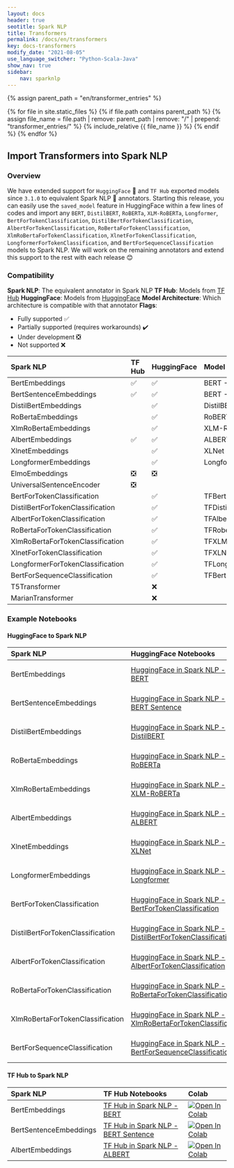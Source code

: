 ```yaml
---
layout: docs
header: true
seotitle: Spark NLP
title: Transformers
permalink: /docs/en/transformers
key: docs-transformers
modify_date: "2021-08-05"
use_language_switcher: "Python-Scala-Java"
show_nav: true
sidebar:
    nav: sparknlp
---
```


<script> {% include scripts/transformerUseCaseSwitcher.js %} </script>

{% assign parent_path = "en/transformer_entries" %}

{% for file in site.static_files %}
    {% if file.path contains parent_path %}
        {% assign file_name = file.path | remove:  parent_path | remove:  "/" | prepend: "transformer_entries/" %}
        {% include_relative {{ file_name }} %}
    {% endif %}
{% endfor %}

## Import Transformers into Spark NLP

### Overview

We have extended support for `HuggingFace` 🤗   and `TF Hub` exported models since `3.1.0` to equivalent Spark NLP 🚀 annotators. Starting this release, you can easily use the `saved_model` feature in HuggingFace within a few lines of codes and import any `BERT`, `DistilBERT`, `RoBERTa`, `XLM-RoBERTa`, `Longformer`, `BertForTokenClassification`, `DistilBertForTokenClassification`, `AlbertForTokenClassification`, `RoBertaForTokenClassification`, `XlmRoBertaForTokenClassification`, `XlnetForTokenClassification`,  `LongformerForTokenClassification`, and `BertForSequenceClassification `  models to Spark NLP. We will work on the remaining annotators and extend this support to the rest with each release 😊

### Compatibility

**Spark NLP**: The equivalent annotator in Spark NLP
**TF Hub**: Models from [TF Hub](https://tfhub.dev/)
**HuggingFace**: Models from [HuggingFace](https://huggingface.co/models)
**Model Architecture**: Which architecture is compatible with that annotator
**Flags**:

- Fully supported ✅
- Partially supported (requires workarounds) ✔️
- Under development ❎
- Not supported ❌

Spark NLP | TF Hub | HuggingFace | Model Architecture
:------------ | :-------------| :-------------| :-------------|
BertEmbeddings |  ✅  |  ✅  |  BERT - Small BERT - ELECTRA
BertSentenceEmbeddings |  ✅  | ✅   | BERT - Small BERT - ELECTRA
DistilBertEmbeddings|   |  ✅   | DistilBERT
RoBertaEmbeddings |   | ✅   | RoBERTa - DistilRoBERTa
XlmRoBertaEmbeddings |   | ✅   | XLM-RoBERTa
AlbertEmbeddings | ✅  |  ✅   |  ALBERT
XlnetEmbeddings |   | ✅  |  XLNet
LongformerEmbeddings |   | ✅  | Longformer
ElmoEmbeddings | ❎  |  ❎  |
UniversalSentenceEncoder |  ❎ |   |
BertForTokenClassification |   | ✅  |  TFBertForTokenClassification
DistilBertForTokenClassification |   | ✅  |  TFDistilBertForTokenClassification
AlbertForTokenClassification |   | ✅  |  TFAlbertForTokenClassification
RoBertaForTokenClassification |   | ✅  |  TFRobertaForTokenClassification
XlmRoBertaForTokenClassification |   | ✅  |  TFXLMRobertaForTokenClassification
XlnetForTokenClassification |   | ✅  |  TFXLNetForTokenClassificationet
LongformerForTokenClassification |   | ✅  |  TFLongformerForTokenClassification
BertForSequenceClassification |   | ✅  |  TFBertForSequenceClassification
T5Transformer |   |  ❌ |
MarianTransformer|   | ❌  |

### Example Notebooks

#### HuggingFace to Spark NLP

Spark NLP | HuggingFace Notebooks | Colab
:------------ | :-------------| :----------|
BertEmbeddings |  [HuggingFace in Spark NLP - BERT](https://github.com/JohnSnowLabs/spark-nlp-workshop/blob/master/jupyter/transformers/HuggingFace%20in%20Spark%20NLP%20-%20BERT.ipynb) | [![Open In Colab](https://colab.research.google.com/assets/colab-badge.svg)](https://colab.research.google.com/github/JohnSnowLabs/spark-nlp-workshop/blob/master/jupyter/transformers/HuggingFace%20in%20Spark%20NLP%20-%20BERT.ipynb)
BertSentenceEmbeddings | [HuggingFace in Spark NLP - BERT Sentence](https://github.com/JohnSnowLabs/spark-nlp-workshop/blob/master/jupyter/transformers/HuggingFace%20in%20Spark%20NLP%20-%20BERT%20Sentence.ipynb) | [![Open In Colab](https://colab.research.google.com/assets/colab-badge.svg)](https://colab.research.google.com/github/JohnSnowLabs/spark-nlp-workshop/blob/master/jupyter/transformers/HuggingFace%20in%20Spark%20NLP%20-%20BERT%20Sentence.ipynb)
DistilBertEmbeddings| [HuggingFace in Spark NLP - DistilBERT](https://github.com/JohnSnowLabs/spark-nlp-workshop/blob/master/jupyter/transformers/HuggingFace%20in%20Spark%20NLP%20-%20DistilBERT.ipynb) | [![Open In Colab](https://colab.research.google.com/assets/colab-badge.svg)](https://colab.research.google.com/github/JohnSnowLabs/spark-nlp-workshop/blob/master/jupyter/transformers/HuggingFace%20in%20Spark%20NLP%20-%20DistilBERT.ipynb)
RoBertaEmbeddings | [HuggingFace in Spark NLP - RoBERTa](https://github.com/JohnSnowLabs/spark-nlp-workshop/blob/master/jupyter/transformers/HuggingFace%20in%20Spark%20NLP%20-%20RoBERTa.ipynb) | [![Open In Colab](https://colab.research.google.com/assets/colab-badge.svg)](https://colab.research.google.com/github/JohnSnowLabs/spark-nlp-workshop/blob/master/jupyter/transformers/HuggingFace%20in%20Spark%20NLP%20-%20RoBERTa.ipynb)
XlmRoBertaEmbeddings | [HuggingFace in Spark NLP - XLM-RoBERTa](https://github.com/JohnSnowLabs/spark-nlp-workshop/blob/master/jupyter/transformers/HuggingFace%20in%20Spark%20NLP%20-%20XLM-RoBERTa.ipynb) | [![Open In Colab](https://colab.research.google.com/assets/colab-badge.svg)](https://colab.research.google.com/github/JohnSnowLabs/spark-nlp-workshop/blob/master/jupyter/transformers/HuggingFace%20in%20Spark%20NLP%20-%20XLM-RoBERTa.ipynb)
AlbertEmbeddings | [HuggingFace in Spark NLP - ALBERT](https://github.com/JohnSnowLabs/spark-nlp-workshop/blob/master/jupyter/transformers/HuggingFace%20in%20Spark%20NLP%20-%20ALBERT.ipynb) | [![Open In Colab](https://colab.research.google.com/assets/colab-badge.svg)](https://colab.research.google.com/github/JohnSnowLabs/spark-nlp-workshop/blob/master/jupyter/transformers/HuggingFace%20in%20Spark%20NLP%20-%20ALBERT.ipynb)
XlnetEmbeddings|[HuggingFace in Spark NLP - XLNet](https://github.com/JohnSnowLabs/spark-nlp-workshop/blob/master/jupyter/transformers/HuggingFace%20in%20Spark%20NLP%20-%20XLNet.ipynb) | [![Open In Colab](https://colab.research.google.com/assets/colab-badge.svg)](https://colab.research.google.com/github/JohnSnowLabs/spark-nlp-workshop/blob/master/jupyter/transformers/HuggingFace%20in%20Spark%20NLP%20-%20XLNet.ipynb)
LongformerEmbeddings|[HuggingFace in Spark NLP - Longformer](https://github.com/JohnSnowLabs/spark-nlp-workshop/blob/master/jupyter/transformers/HuggingFace%20in%20Spark%20NLP%20-%20Longformer.ipynb) | [![Open In Colab](https://colab.research.google.com/assets/colab-badge.svg)](https://colab.research.google.com/github/JohnSnowLabs/spark-nlp-workshop/blob/master/jupyter/transformers/HuggingFace%20in%20Spark%20NLP%20-%20Longformer.ipynb)
BertForTokenClassification|[HuggingFace in Spark NLP - BertForTokenClassification](https://github.com/JohnSnowLabs/spark-nlp-workshop/blob/master/jupyter/transformers/HuggingFace%20in%20Spark%20NLP%20-%20BertForTokenClassification.ipynb) | [![Open In Colab](https://colab.research.google.com/assets/colab-badge.svg)](https://colab.research.google.com/github/JohnSnowLabs/spark-nlp-workshop/blob/master/jupyter/transformers/HuggingFace%20in%20Spark%20NLP%20-%20BertForTokenClassification.ipynb)
DistilBertForTokenClassification|[HuggingFace in Spark NLP - DistilBertForTokenClassification](https://github.com/JohnSnowLabs/spark-nlp-workshop/blob/master/jupyter/transformers/HuggingFace%20in%20Spark%20NLP%20-%20DistilBertForTokenClassification.ipynb) | [![Open In Colab](https://colab.research.google.com/assets/colab-badge.svg)](https://colab.research.google.com/github/JohnSnowLabs/spark-nlp-workshop/blob/master/jupyter/transformers/HuggingFace%20in%20Spark%20NLP%20-%20DistilBertForTokenClassification.ipynb)
AlbertForTokenClassification|[HuggingFace in Spark NLP - AlbertForTokenClassification](https://github.com/JohnSnowLabs/spark-nlp-workshop/blob/master/jupyter/transformers/HuggingFace%20in%20Spark%20NLP%20-%20AlbertForTokenClassification.ipynb) | [![Open In Colab](https://colab.research.google.com/assets/colab-badge.svg)](https://colab.research.google.com/github/JohnSnowLabs/spark-nlp-workshop/blob/master/jupyter/transformers/HuggingFace%20in%20Spark%20NLP%20-%20AlbertForTokenClassification.ipynb)
RoBertaForTokenClassification|[HuggingFace in Spark NLP - RoBertaForTokenClassification](https://github.com/JohnSnowLabs/spark-nlp-workshop/blob/master/jupyter/transformers/HuggingFace%20in%20Spark%20NLP%20-%20RoBertaForTokenClassification.ipynb) | [![Open In Colab](https://colab.research.google.com/assets/colab-badge.svg)](https://colab.research.google.com/github/JohnSnowLabs/spark-nlp-workshop/blob/master/jupyter/transformers/HuggingFace%20in%20Spark%20NLP%20-%20RoBertaForTokenClassification.ipynb)
XlmRoBertaForTokenClassification|[HuggingFace in Spark NLP - XlmRoBertaForTokenClassification](https://github.com/JohnSnowLabs/spark-nlp-workshop/blob/master/jupyter/transformers/HuggingFace%20in%20Spark%20NLP%20-%20XlmRoBertaForTokenClassification.ipynb) | [![Open In Colab](https://colab.research.google.com/assets/colab-badge.svg)](https://colab.research.google.com/github/JohnSnowLabs/spark-nlp-workshop/blob/master/jupyter/transformers/HuggingFace%20in%20Spark%20NLP%20-%20XlmRoBertaForTokenClassification.ipynb)
BertForSequenceClassification |[HuggingFace in Spark NLP - BertForSequenceClassification](https://github.com/JohnSnowLabs/spark-nlp-workshop/blob/master/jupyter/transformers/HuggingFace%20in%20Spark%20NLP%20-%20BertForSequenceClassification.ipynb) | [![Open In Colab](https://colab.research.google.com/assets/colab-badge.svg)](https://colab.research.google.com/github/JohnSnowLabs/spark-nlp-workshop/blob/master/jupyter/transformers/HuggingFace%20in%20Spark%20NLP%20-%20BertForSequenceClassification.ipynb)

#### TF Hub to Spark NLP

Spark NLP | TF Hub Notebooks | Colab
:------------ | :-------------| :-------|
BertEmbeddings |  [TF Hub in Spark NLP - BERT](https://github.com/JohnSnowLabs/spark-nlp-workshop/blob/master/jupyter/transformers/TF%20Hub%20in%20Spark%20NLP%20-%20BERT.ipynb) | [![Open In Colab](https://colab.research.google.com/assets/colab-badge.svg)](https://colab.research.google.com/github/JohnSnowLabs/spark-nlp-workshop/blob/master/jupyter/transformers/TF%20Hub%20in%20Spark%20NLP%20-%20BERT.ipynb)
BertSentenceEmbeddings |  [TF Hub in Spark NLP - BERT Sentence](https://github.com/JohnSnowLabs/spark-nlp-workshop/blob/master/jupyter/transformers/TF%20Hub%20in%20Spark%20NLP%20-%20BERT%20Sentence.ipynb) | [![Open In Colab](https://colab.research.google.com/assets/colab-badge.svg)](https://colab.research.google.com/github/JohnSnowLabs/spark-nlp-workshop/blob/master/jupyter/transformers/TF%20Hub%20in%20Spark%20NLP%20-%20BERT%20Sentence.ipynb)
AlbertEmbeddings |  [TF Hub in Spark NLP - ALBERT](https://github.com/JohnSnowLabs/spark-nlp-workshop/blob/master/jupyter/transformers/TF%20Hub%20in%20Spark%20NLP%20-%20ALBERT.ipynb) | [![Open In Colab](https://colab.research.google.com/assets/colab-badge.svg)](https://colab.research.google.com/github/JohnSnowLabs/spark-nlp-workshop/blob/master/jupyter/transformers/TF%20Hub%20in%20Spark%20NLP%20-%20ALBERT.ipynb)
